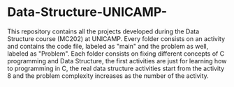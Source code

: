 # Data-Structure-UNICAMP-
This repository contains all the projects developed during the Data Structure course (MC202) at UNICAMP. Every folder consists on an activity and contains the code file, labeled as "main" and the problem as well, labeled as "Problem".
Each folder consists on fixing different concepts of C programming and Data Structure, the first activities are just for learning how to programming in C, the real data structure activities start from the activity 8 and the problem complexity increases as the number of the activity.
